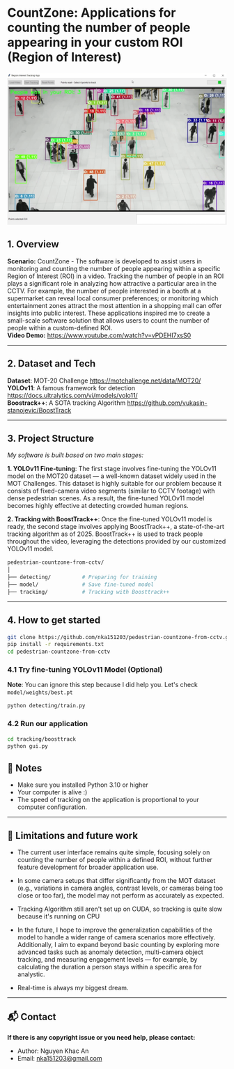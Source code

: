 # CountZone: Applications for counting the number of people appearing in your custom ROI (Region of Interest)
![alt text](demo.png)
## 1. Overview

**Scenario:** CountZone - The software is developed to assist users in monitoring and counting the number of people appearing within a specific Region of Interest (ROI) in a video. Tracking the number of people in an ROI plays a significant role in analyzing how attractive a particular area in the CCTV. For example, the number of people interested in a booth at a supermarket can reveal local consumer preferences; or monitoring which entertainment zones attract the most attention in a shopping mall can offer insights into public interest. These applications inspired me to create a small-scale software solution that allows users to count the number of people within a custom-defined ROI. \
**Video Demo:** https://www.youtube.com/watch?v=vPDEHI7xsS0

---
## 2. Dataset and Tech
**Dataset**: MOT-20 Challenge https://motchallenge.net/data/MOT20/ \
**YOLOv11**: A famous framework for detection https://docs.ultralytics.com/vi/models/yolo11/ \
**Boostrack++**: A SOTA tracking Algorithm https://github.com/vukasin-stanojevic/BoostTrack 

---
## 3. Project Structure
*My software is built based on two main stages:*

**1. YOLOv11 Fine-tuning**: The first stage involves fine-tuning the YOLOv11 model on the MOT20 dataset — a well-known dataset widely used in the MOT Challenges. This dataset is highly suitable for our problem because it consists of fixed-camera video segments (similar to CCTV footage) with dense pedestrian scenes. As a result, the fine-tuned YOLOv11 model becomes highly effective at detecting crowded human regions.

**2. Tracking with BoostTrack++**: Once the fine-tuned YOLOv11 model is ready, the second stage involves applying BoostTrack++, a state-of-the-art tracking algorithm as of 2025. BoostTrack++ is used to track people throughout the video, leveraging the detections provided by our customized YOLOv11 model.  

```bash
pedestrian-countzone-from-cctv/
│
├── detecting/          # Preparing for training
├── model/              # Save fine-tuned model 
├── tracking/           # Tracking with Boosttrack++
```
---
## 4. How to get started

```bash
git clone https://github.com/nka151203/pedestrian-countzone-from-cctv.git
pip install -r requirements.txt
cd pedestrian-countzone-from-cctv
```

### 4.1 Try fine-tuning YOLOv11 Model (Optional)
**Note**: You can ignore this step because I did help you. Let's check `model/weights/best.pt`
```bash
python detecting/train.py
```
### 4.2 Run our application 
```bash
cd tracking/boosttrack
python gui.py
```

## 📌 Notes

- Make sure you installed Python 3.10 or higher
- Your computer is alive :)
- The speed of tracking on the application is proportional to your computer configuration.

---
## 🌚 Limitations and future work

- The current user interface remains quite simple, focusing solely on counting the number of people within a defined ROI, without further feature development for broader application use.

- In some camera setups that differ significantly from the MOT dataset (e.g., variations in camera angles, contrast levels, or cameras being too close or too far), the model may not perform as accurately as expected.
- Tracking Algorithm still aren't set up on CUDA, so tracking is quite slow because it's running on CPU

- In the future, I hope to improve the generalization capabilities of the model to handle a wider range of camera scenarios more effectively. Additionally, I aim to expand beyond basic counting by exploring more advanced tasks such as anomaly detection, multi-camera object tracking, and measuring engagement levels — for example, by calculating the duration a person stays within a specific area for analystic.
- Real-time is always my biggest dream.

---

## 📬 Contact
**If there is any copyright issue or you need help, please contact:**
- Author: Nguyen Khac An
- Email: nka151203@gmail.com

